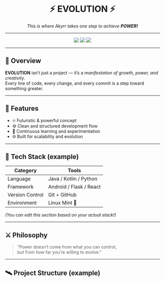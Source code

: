 <h1 align="center">⚡ EVOLUTION ⚡</h1>

<p align="center">
  <em>This is where Akyrr takes one step to achieve <strong>POWER!</strong></em>
</p>

---

<p align="center">
  <img src="https://img.shields.io/badge/Status-Active-success?style=for-the-badge" />
  <img src="https://img.shields.io/badge/Version-1.0-blueviolet?style=for-the-badge" />
  <img src="https://img.shields.io/badge/Made%20by-Akyrr-black?style=for-the-badge" />
</p>

---

## 🌌 Overview

**EVOLUTION** isn’t just a project — it’s a *manifestation of growth, power, and creativity*.  
Every line of code, every change, and every commit is a step toward something greater.

---

## 🚀 Features
- 🔥 Futuristic & powerful concept  
- ⚙️ Clean and structured development flow  
- 🧠 Continuous learning and experimentation  
- 🌐 Built for scalability and evolution  

---

## 🧩 Tech Stack (example)
| Category | Tools |
|-----------|--------|
| Language | Java / Kotlin / Python |
| Framework | Android / Flask / React |
| Version Control | Git + GitHub |
| Environment | Linux Mint 🐧 |

*(You can edit this section based on your actual stack!)*

---

## ⚔️ Philosophy

> "Power doesn’t come from what you can control,  
> but from how far you’re willing to evolve."

---

## 🛰️ Project Structure (example)
